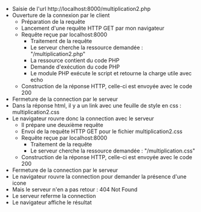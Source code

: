 - Saisie de l'url http://localhost:8000/multiplication2.php  
- Ouverture de la connexion par le client  
  - Préparation de la requête  
  - Lancement d'une requête HTTP GET par mon navigateur  
  - Requête reçue par localhost:8000
    - Traitement de la requête
    - Le serveur cherche la ressource demandée : "/multiplication2.php"  
    - La ressource contient du code PHP  
    - Demande d'exécution du code PHP  
    - Le module PHP exécute le script et retourne la charge utile avec echo
  - Construction de la réponse HTTP,
  celle-ci est envoyée avec le code 200
- Fermeture de la connection par le serveur
- Dans la réponse html, il y a un link avec une feuille de style en css :  
multiplication2.css
-  Le navigateur rouvre donc la connection avec le serveur
   - Il prépare une deuxième requête
   - Envoi de la requête HTTP GET pour le fichier multiplication2.css  
   - Requête reçue par localhost:8000
     - Traitement de la requête
     - Le serveur cherche la ressource demandée : "/multiplication.css"  
   - Construction de la réponse HTTP, celle-ci est envoyée avec le code 200  
- Fermeture de la connection par le serveur  
- Le navigateur rouvre la connection pour demander la présence d'une icone
- Mais le serveur n'en a pas retour : 404 Not Found
- Le serveur referme la connection
- Le navigateur affiche le résultat
